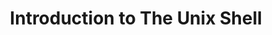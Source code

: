 ---
layout: workshop
category: workshop
title: "Introduction to The Unix Shell"
time: 1:00 PM - 4:00 PM PST
human_date: "April 10"
year: 2025
location: UC Santa Barbara Library, Room 2509
instructors: Seth Erickson, Jose Niño Muriel
helpers: Allie Caughman, Joel Jaffe, Jay Chi
pre_workshop_survey: 
post_workshop_survey:
shoreline_url: "https://tinyurl.com/ucsbcarp-s25-shell1-w"
lesson_url:
description: "The Unix Shell is a powerful command-line interface that allows you to control your computer more efficiently than a traditional graphical interface. This hands-on workshop will introduce fundamental skills, including navigating files and directories, manipulating data, and writing simple scripts.
<br><br>
No prior experience is required to attend, just curiosity and a desire to work more efficiently with your computer. Learning these basics will open the door to advanced computing, including high-performance computing and version control with Git.
<br><br>
We’re offering this workshop in two formats, both covering the same content: an in-person session on April 10 and an online session on April 11. Register for the one that best suits your schedule."
---
